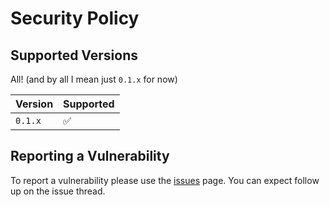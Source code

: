 # Security Policy

## Supported Versions

All! (and by all I mean just `0.1.x` for now)

| Version | Supported          |
| ------- | ------------------ |
| `0.1.x` | ✅                 |

## Reporting a Vulnerability

To report a vulnerability please use the [issues](https://github.com/juftin/camply/issues) page. You
can expect follow up on the issue thread.